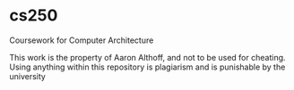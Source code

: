 # cs250
Coursework for Computer Architecture

This work is the property of Aaron Althoff, and not to be used for cheating. Using anything within this repository is plagiarism and is punishable by the university
